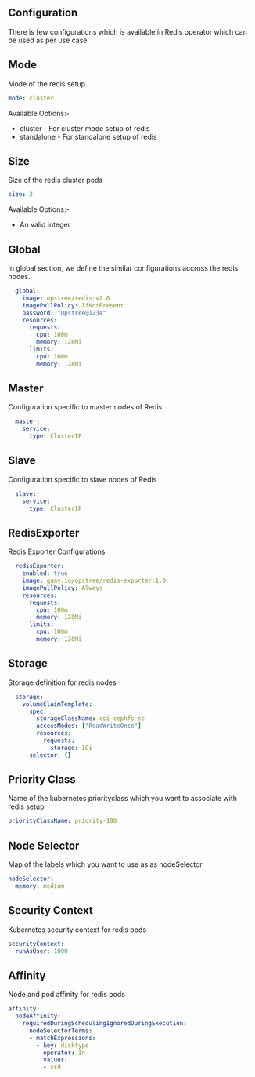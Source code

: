 ## Configuration

There is few configurations which is available in Redis operator which can be used as per use case.

## Mode

Mode of the redis setup

```yaml
mode: cluster
```

Available Options:-

- cluster - For cluster mode setup of redis
- standalone - For standalone setup of redis

## Size

Size of the redis cluster pods

```yaml
size: 3
```

Available Options:-

- An valid integer

## Global

In global section, we define the similar configurations accross the redis nodes.

```yaml
  global:
    image: opstree/redis:v2.0
    imagePullPolicy: IfNotPresent
    password: "Opstree@1234"
    resources:
      requests:
        cpu: 100m
        memory: 128Mi
      limits:
        cpu: 100m
        memory: 128Mi
```

## Master

Configuration specific to master nodes of Redis

```yaml
  master:
    service:
      type: ClusterIP
```

## Slave

Configuration specific to slave nodes of Redis

```yaml
  slave:
    service:
      type: ClusterIP
```

## RedisExporter

Redis Exporter Configurations

```yaml
  redisExporter:
    enabled: true
    image: quay.io/opstree/redis-exporter:1.0
    imagePullPolicy: Always
    resources:
      requests:
        cpu: 100m
        memory: 128Mi
      limits:
        cpu: 100m
        memory: 128Mi
```

## Storage

Storage definition for redis nodes

```yaml
  storage:
    volumeClaimTemplate:
      spec:
        storageClassName: csi-cephfs-sc
        accessModes: ["ReadWriteOnce"]
        resources:
          requests:
            storage: 1Gi
      selector: {}
```

## Priority Class

Name of the kubernetes priorityclass which you want to associate with redis setup

```yaml
priorityClassName: priority-100
```

## Node Selector

Map of the labels which you want to use as as nodeSelector

```yaml
nodeSelector:
  memory: medium
```

## Security Context

Kubernetes security context for redis pods

```yaml
securityContext:
  runAsUser: 1000
```

## Affinity

Node and pod affinity for redis pods

```yaml
affinity:
  nodeAffinity:
    requiredDuringSchedulingIgnoredDuringExecution:
      nodeSelectorTerms:
      - matchExpressions:
        - key: disktype
          operator: In
          values:
          - ssd
```